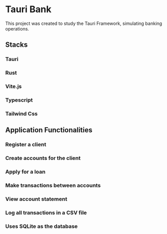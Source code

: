 # Tauri Bank

This project was created to study the Tauri Framework, simulating banking operations.

## Stacks
### Tauri
### Rust
### Vite.js
### Typescript
### Tailwind Css

## Application Functionalities
### Register a client
### Create accounts for the client
### Apply for a loan
### Make transactions between accounts
### View account statement
### Log all transactions in a CSV file
### Uses SQLite as the database
